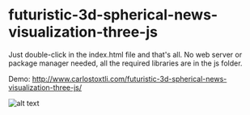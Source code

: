 # futuristic-3d-spherical-news-visualization-three-js

Just double-click in the index.html file and that's all. No web server or package manager needed, all the required libraries are in the js folder.

Demo: http://www.carlostoxtli.com/futuristic-3d-spherical-news-visualization-three-js/

![alt text](https://docs.google.com/drawings/d/e/2PACX-1vQghdqmARTH_3_wkyxZw-YFg0E4FcIW5P6d5l0OWnjcBjNK1eskNnPdm0TWUPC8JN1n0-bk9Xd2jyaM/pub?w=1396&h=780)
